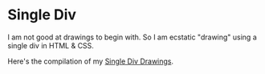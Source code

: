 # Single Div

I am not good at drawings to begin with. So I am ecstatic "drawing" using a single div in HTML & CSS.

Here's the compilation of my [Single Div Drawings](https://jiannejose.github.io/single-div/).
